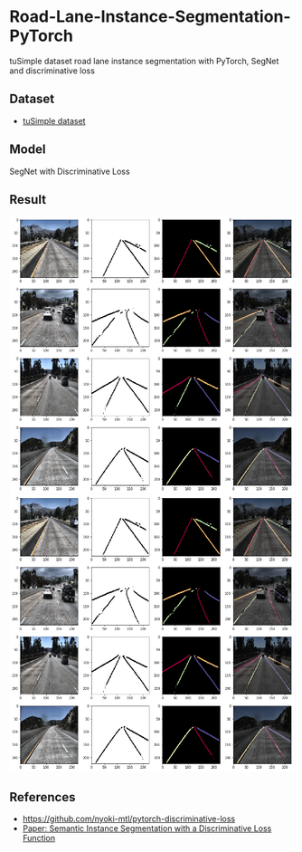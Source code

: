# Road-Lane-Instance-Segmentation-PyTorch
tuSimple dataset road lane instance segmentation with PyTorch, SegNet and discriminative loss

## Dataset
 - [tuSimple dataset](https://github.com/TuSimple/tusimple-benchmark/wiki)

## Model
SegNet with Discriminative Loss

## Result
![png](output_0.png)
![png](output_0.png)

## References
 - https://github.com/nyoki-mtl/pytorch-discriminative-loss
 - [Paper: Semantic Instance Segmentation with a Discriminative Loss Function](https://arxiv.org/pdf/1708.02551.pdf)

